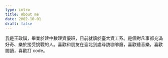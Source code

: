 ```yaml
---
type: intro
title: About me
date: 2002-10-01
draft: false
---
```


我是王政祺，畢業於建中數理資優班，目前就讀於臺大資工系。是個對凡事都充滿好奇、樂於接受挑戰的人。喜歡和朋友在臺北到處尋訪咖啡廳，喜歡聽音樂，喜歡閱讀，喜歡打 code。